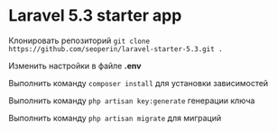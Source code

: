 # Laravel 5.3 starter app

Клонировать репозиторий `git clone https://github.com/seoperin/laravel-starter-5.3.git .`

Изменить настройки в файле **.env**

Выполнить команду `composer install` для установки зависимостей

Выполнить команду `php artisan key:generate` генерации ключа

Выполнить команду `php artisan migrate` для миграций